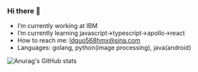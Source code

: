 ### Hi there 👋

- I’m currently working at IBM
- I’m currently learning javascript->typescript->apollo->react
- How to reach me: ldguo568hmx@sina.com
- Languages: golang, python(image processing), java(android)

![Anurag's GitHub stats](https://github-readme-stats-zeta-kohl.vercel.app/api?username=kallyshall&count_private=true&theme=nord)
